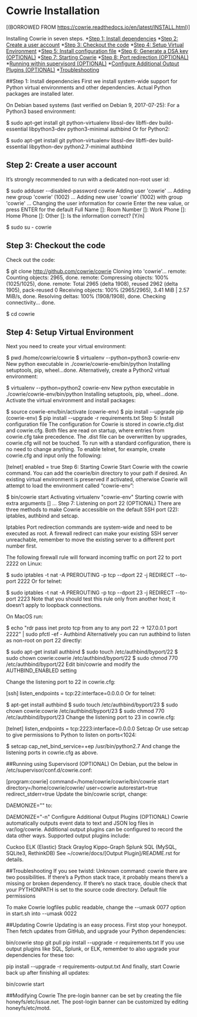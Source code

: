 # Cowrie Installation

[(BORROWED FROM https://cowrie.readthedocs.io/en/latest/INSTALL.html)]

Installing Cowrie in seven steps.
*[Step 1: Install dependencies](#step-1-install-dependencies)
*[Step 2: Create a user account](#step-2-create-a-user-account)
*[Step 3: Checkout the code](#step-3-checkout-the-code)
*[Step 4: Setup Virtual Environment](#step-4-setup-virtual-environment)
*[Step 5: Install configuration file](#step-5-install-configuration-file)
*[Step 6: Generate a DSA key (OPTIONAL)](#step-6-generate-a-dsa-key)
*[Step 7: Starting Cowrie](#step-7-turning-on-cowrie)
*[Step 8: Port redirection (OPTIONAL)](#step-8-port-redirection-optional)
*[Running within supervisord (OPTIONAL)](#running-using-supervisord)
*[Configure Additional Output Plugins (OPTIONAL)](#configure-additional-output-plugins-optional)
*[Troubleshooting](#troubleshooting)

##Step 1: Install dependencies
First we install system-wide support for Python virtual environments and other dependencies. Actual Python packages are installed later.

On Debian based systems (last verified on Debian 9, 2017-07-25): For a Python3 based environment:

$ sudo apt-get install git python-virtualenv libssl-dev libffi-dev build-essential libpython3-dev python3-minimal authbind
Or for Python2:

$ sudo apt-get install git python-virtualenv libssl-dev libffi-dev build-essential libpython-dev python2.7-minimal authbind

## Step 2: Create a user account
It’s strongly recommended to run with a dedicated non-root user id:

$ sudo adduser --disabled-password cowrie
Adding user 'cowrie' ...
Adding new group 'cowrie' (1002) ...
Adding new user 'cowrie' (1002) with group 'cowrie' ...
Changing the user information for cowrie
Enter the new value, or press ENTER for the default
Full Name []:
Room Number []:
Work Phone []:
Home Phone []:
Other []:
Is the information correct? [Y/n]

$ sudo su - cowrie

## Step 3: Checkout the code
Check out the code:

$ git clone http://github.com/cowrie/cowrie
Cloning into 'cowrie'...
remote: Counting objects: 2965, done.
remote: Compressing objects: 100% (1025/1025), done.
remote: Total 2965 (delta 1908), reused 2962 (delta 1905), pack-reused 0
Receiving objects: 100% (2965/2965), 3.41 MiB | 2.57 MiB/s, done.
Resolving deltas: 100% (1908/1908), done.
Checking connectivity... done.

$ cd cowrie
## Step 4: Setup Virtual Environment
Next you need to create your virtual environment:

$ pwd
/home/cowrie/cowrie
$ virtualenv --python=python3 cowrie-env
New python executable in ./cowrie/cowrie-env/bin/python
Installing setuptools, pip, wheel...done.
Alternatively, create a Python2 virtual environment:

$ virtualenv --python=python2 cowrie-env
New python executable in ./cowrie/cowrie-env/bin/python
Installing setuptools, pip, wheel...done.
Activate the virtual environment and install packages:

$ source cowrie-env/bin/activate
(cowrie-env) $ pip install --upgrade pip
(cowrie-env) $ pip install --upgrade -r requirements.txt
Step 5: Install configuration file
The configuration for Cowrie is stored in cowrie.cfg.dist and cowrie.cfg. Both files are read on startup, where entries from cowrie.cfg take precedence. The .dist file can be overwritten by upgrades, cowrie.cfg will not be touched. To run with a standard configuration, there is no need to change anything. To enable telnet, for example, create cowrie.cfg and input only the following:

[telnet]
enabled = true
Step 6: Starting Cowrie
Start Cowrie with the cowrie command. You can add the cowrie/bin directory to your path if desired. An existing virtual environment is preserved if activated, otherwise Cowrie will attempt to load the environment called “cowrie-env”:

$ bin/cowrie start
Activating virtualenv "cowrie-env"
Starting cowrie with extra arguments [] ...
Step 7: Listening on port 22 (OPTIONAL)
There are three methods to make Cowrie accessible on the default SSH port (22): iptables, authbind and setcap.

Iptables
Port redirection commands are system-wide and need to be executed as root. A firewall redirect can make your existing SSH server unreachable, remember to move the existing server to a different port number first.

The following firewall rule will forward incoming traffic on port 22 to port 2222 on Linux:

$ sudo iptables -t nat -A PREROUTING -p tcp --dport 22 -j REDIRECT --to-port 2222
Or for telnet:

$ sudo iptables -t nat -A PREROUTING -p tcp --dport 23 -j REDIRECT --to-port 2223
Note that you should test this rule only from another host; it doesn’t apply to loopback connections.

On MacOS run:

$ echo "rdr pass inet proto tcp from any to any port 22 -> 127.0.0.1 port 2222" | sudo pfctl -ef -
Authbind
Alternatively you can run authbind to listen as non-root on port 22 directly:

$ sudo apt-get install authbind
$ sudo touch /etc/authbind/byport/22
$ sudo chown cowrie:cowrie /etc/authbind/byport/22
$ sudo chmod 770 /etc/authbind/byport/22
Edit bin/cowrie and modify the AUTHBIND_ENABLED setting

Change the listening port to 22 in cowrie.cfg:

[ssh]
listen_endpoints = tcp:22:interface=0.0.0.0
Or for telnet:

$ apt-get install authbind
$ sudo touch /etc/authbind/byport/23
$ sudo chown cowrie:cowrie /etc/authbind/byport/23
$ sudo chmod 770 /etc/authbind/byport/23
Change the listening port to 23 in cowrie.cfg:

[telnet]
listen_endpoints = tcp:2223:interface=0.0.0.0
Setcap
Or use setcap to give permissions to Python to listen on ports<1024:

$ setcap cap_net_bind_service=+ep /usr/bin/python2.7
And change the listening ports in cowrie.cfg as above.

##Running using Supervisord (OPTIONAL)
On Debian, put the below in /etc/supervisor/conf.d/cowrie.conf:

[program:cowrie]
command=/home/cowrie/cowrie/bin/cowrie start
directory=/home/cowrie/cowrie/
user=cowrie
autorestart=true
redirect_stderr=true
Update the bin/cowrie script, change:

DAEMONIZE=""
to:

DAEMONIZE="-n"
Configure Additional Output Plugins (OPTIONAL)
Cowrie automatically outputs event data to text and JSON log files in var/log/cowrie. Additional output plugins can be configured to record the data other ways. Supported output plugins include:

Cuckoo
ELK (Elastic) Stack
Graylog
Kippo-Graph
Splunk
SQL (MySQL, SQLite3, RethinkDB)
See ~/cowrie/docs/[Output Plugin]/README.rst for details.

##Troubleshooting
If you see twistd: Unknown command: cowrie there are two
possibilities. If there’s a Python stack trace, it probably means there’s a missing or broken dependency. If there’s no stack trace, double check that your PYTHONPATH is set to the source code directory.
Default file permissions

To make Cowrie logfiles public readable, change the --umask 0077 option in start.sh into --umask 0022

##Updating Cowrie
Updating is an easy process. First stop your honeypot. Then fetch updates from GitHub, and upgrade your Python dependencies:

bin/cowrie stop
git pull
pip install --upgrade -r requirements.txt
If you use output plugins like SQL, Splunk, or ELK, remember to also upgrade your dependencies for these too:

pip install --upgrade -r requirements-output.txt
And finally, start Cowrie back up after finishing all updates:

bin/cowrie start

##Modifying Cowrie
The pre-login banner can be set by creating the file honeyfs/etc/issue.net. The post-login banner can be customized by editing honeyfs/etc/motd.
